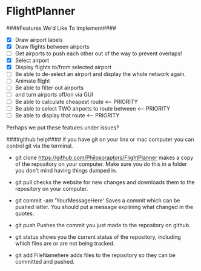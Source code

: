 # FlightPlanner #

####Features We'd Like To Implement####
* [x] Draw airport labels 
* [x] Draw flights between airports 
* [ ] Get airports to push each other out of the way to prevent overlaps!
* [x] Select airport
 * [x] Display flights to/from selected airport
 * [ ] Be able to de-select an airport and display the whole network again.
* [ ] Animate flight
* [ ] Be able to filter out airports
 * [ ] and turn airports off/on via GUI
* [ ] Be able to calculate cheapest route                 <-- PRIORITY
* [ ] Be able to select TWO airports to route between     <-- PRIORITY
 * [ ] Be able to display that route                      <-- PRIORITY

Perhaps we put these features under issues?


####github help####
if you have git on your linx or mac computer you can control git via the terminal.

 * git clone https://github.com/Philosoraptors/FlightPlanner
makes a copy of the repository on your computer. Make sure you do this in a folder you don't mind having things dumped in.

 * git pull 
checks the website for new changes and downloads them to the repository on your computer.

 * git commit -am 'YourMessageHere'
Saves a commit which can be pushed latter. You should put a message explining what changed in the quotes.

 * git push
Pushes the commit you just made to the repository on github.

 * git status
shows you the current status of the repository, including which files are or are not being tracked.

 * git add FileNamehere
adds files to the repository so they can be committed and pushed.
